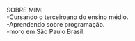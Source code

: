 SOBRE MIM:
<br>
-Cursando o terceiroano do ensino médio.
<br>
-Aprendendo sobre programação.
<br>
-moro em São Paulo Brasil.
